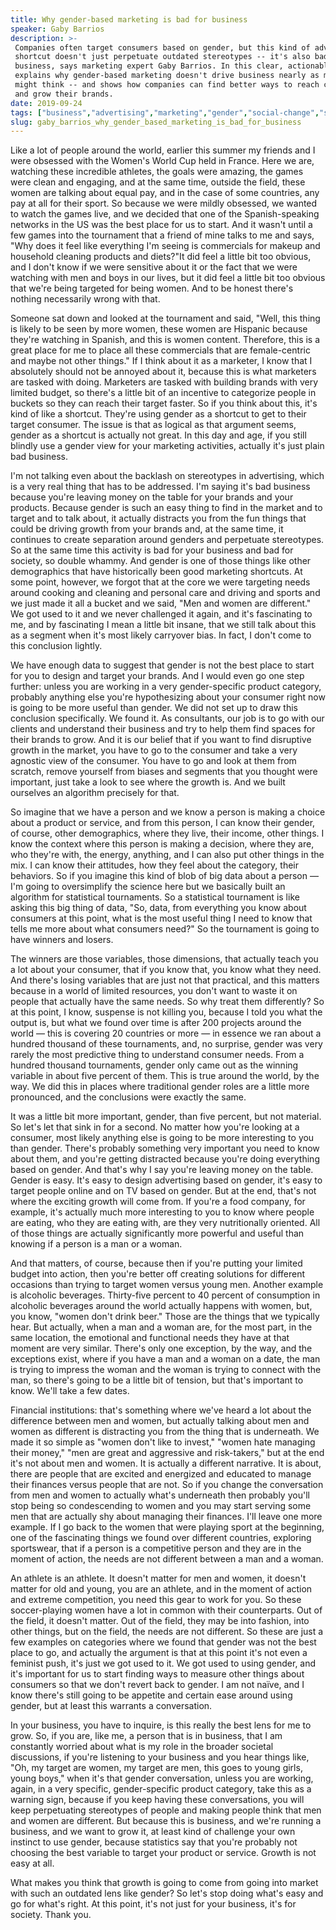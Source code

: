 ```yaml
---
title: Why gender-based marketing is bad for business
speaker: Gaby Barrios
description: >-
 Companies often target consumers based on gender, but this kind of advertising
 shortcut doesn't just perpetuate outdated stereotypes -- it's also bad for
 business, says marketing expert Gaby Barrios. In this clear, actionable talk, she
 explains why gender-based marketing doesn't drive business nearly as much as you
 might think -- and shows how companies can find better ways to reach customers
 and grow their brands.
date: 2019-09-24
tags: ["business","advertising","marketing","gender","social-change","society"]
slug: gaby_barrios_why_gender_based_marketing_is_bad_for_business
---
```


Like a lot of people around the world, earlier this summer my friends and I were obsessed
with the Women's World Cup held in France. Here we are, watching these incredible
athletes, the goals were amazing, the games were clean and engaging, and at the same time,
outside the field, these women are talking about equal pay, and in the case of some
countries, any pay at all for their sport. So because we were mildly obsessed, we wanted
to watch the games live, and we decided that one of the Spanish-speaking networks in the
US was the best place for us to start. And it wasn't until a few games into the tournament
that a friend of mine talks to me and says, "Why does it feel like everything I'm seeing
is commercials for makeup and household cleaning products and diets?"It did feel a little
bit too obvious, and I don't know if we were sensitive about it or the fact that we were
watching with men and boys in our lives, but it did feel a little bit too obvious that
we're being targeted for being women. And to be honest there's nothing necessarily wrong
with that.

Someone sat down and looked at the tournament and said, "Well, this thing is likely to be
seen by more women, these women are Hispanic because they're watching in Spanish, and this
is women content. Therefore, this is a great place for me to place all these commercials
that are female-centric and maybe not other things." If I think about it as a marketer, I
know that I absolutely should not be annoyed about it, because this is what marketers are
tasked with doing. Marketers are tasked with building brands with very limited budget, so
there's a little bit of an incentive to categorize people in buckets so they can reach
their target faster. So if you think about this, it's kind of like a shortcut. They're
using gender as a shortcut to get to their target consumer. The issue is that as logical as
that argument seems, gender as a shortcut is actually not great. In this day and age, if
you still blindly use a gender view for your marketing activities, actually it's just
plain bad business.

I'm not talking even about the backlash on stereotypes in advertising, which is a very
real thing that has to be addressed. I'm saying it's bad business because you're leaving
money on the table for your brands and your products. Because gender is such an easy thing
to find in the market and to target and to talk about, it actually distracts you from the
fun things that could be driving growth from your brands and, at the same time, it
continues to create separation around genders and perpetuate stereotypes. So at the same
time this activity is bad for your business and bad for society, so double whammy. And
gender is one of those things like other demographics that have historically been good
marketing shortcuts. At some point, however, we forgot that at the core we were targeting
needs around cooking and cleaning and personal care and driving and sports and we just
made it all a bucket and we said, "Men and women are different." We got used to it and we
never challenged it again, and it's fascinating to me, and by fascinating I mean a little
bit insane, that we still talk about this as a segment when it's most likely carryover
bias. In fact, I don't come to this conclusion lightly.

We have enough data to suggest that gender is not the best place to start for you to
design and target your brands. And I would even go one step further: unless you are
working in a very gender-specific product category, probably anything else you're
hypothesizing about your consumer right now is going to be more useful than gender. We did
not set up to draw this conclusion specifically. We found it. As consultants, our job is
to go with our clients and understand their business and try to help them find spaces for
their brands to grow. And it is our belief that if you want to find disruptive growth in
the market, you have to go to the consumer and take a very agnostic view of the consumer.
You have to go and look at them from scratch, remove yourself from biases and segments
that you thought were important, just take a look to see where the growth is. And we built
ourselves an algorithm precisely for that.

So imagine that we have a person and we know a person is making a choice about a product
or service, and from this person, I can know their gender, of course, other demographics,
where they live, their income, other things. I know the context where this person is
making a decision, where they are, who they're with, the energy, anything, and I can also
put other things in the mix. I can know their attitudes, how they feel about the category,
their behaviors. So if you imagine this kind of blob of big data about a person — I'm going
to oversimplify the science here but we basically built an algorithm for statistical
tournaments. So a statistical tournament is like asking this big thing of data, "So, data,
from everything you know about consumers at this point, what is the most useful thing I
need to know that tells me more about what consumers need?" So the tournament is going to
have winners and losers.

The winners are those variables, those dimensions, that actually teach you a lot about
your consumer, that if you know that, you know what they need. And there's losing
variables that are just not that practical, and this matters because in a world of limited
resources, you don't want to waste it on people that actually have the same needs. So why
treat them differently? So at this point, I know, suspense is not killing you, because I
told you what the output is, but what we found over time is after 200 projects around the
world — this is covering 20 countries or more — in essence we ran about a hundred thousand
of these tournaments, and, no surprise, gender was very rarely the most predictive thing
to understand consumer needs. From a hundred thousand tournaments, gender only came out as
the winning variable in about five percent of them. This is true around the world, by the
way. We did this in places where traditional gender roles are a little more pronounced,
and the conclusions were exactly the same.

It was a little bit more important, gender, than five percent, but not material. So let's
let that sink in for a second. No matter how you're looking at a consumer, most likely
anything else is going to be more interesting to you than gender. There's probably
something very important you need to know about them, and you're getting distracted
because you're doing everything based on gender. And that's why I say you're leaving money
on the table. Gender is easy. It's easy to design advertising based on gender, it's easy
to target people online and on TV based on gender. But at the end, that's not where the
exciting growth will come from. If you're a food company, for example, it's actually much
more interesting to you to know where people are eating, who they are eating with, are
they very nutritionally oriented. All of those things are actually significantly more
powerful and useful than knowing if a person is a man or a woman.

And that matters, of course, because then if you're putting your limited budget into
action, then you're better off creating solutions for different occasions than trying to
target women versus young men. Another example is alcoholic beverages. Thirty-five percent
to 40 percent of consumption in alcoholic beverages around the world actually happens with
women, but, you know, "women don't drink beer." Those are the things that we typically
hear. But actually, when a man and a woman are, for the most part, in the same location,
the emotional and functional needs they have at that moment are very similar. There's only
one exception, by the way, and the exceptions exist, where if you have a man and a woman
on a date, the man is trying to impress the woman and the woman is trying to connect with
the man, so there's going to be a little bit of tension, but that's important to know.
We'll take a few dates.

Financial institutions: that's something where we've heard a lot about the difference
between men and women, but actually talking about men and women as different is
distracting you from the thing that is underneath. We made it so simple as "women don't
like to invest," "women hate managing their money," "men are great and aggressive and
risk-takers," but at the end it's not about men and women. It is actually a different
narrative. It is about, there are people that are excited and energized and educated to
manage their finances versus people that are not. So if you change the conversation from
men and women to actually what's underneath then probably you'll stop being so
condescending to women and you may start serving some men that are actually shy about
managing their finances. I'll leave one more example. If I go back to the women that were
playing sport at the beginning, one of the fascinating things we found over different
countries, exploring sportswear, that if a person is a competitive person and they are in
the moment of action, the needs are not different between a man and a woman.

An athlete is an athlete. It doesn't matter for men and women, it doesn't matter for old
and young, you are an athlete, and in the moment of action and extreme competition, you
need this gear to work for you. So these soccer-playing women have a lot in common with
their counterparts. Out of the field, it doesn't matter. Out of the field, they may be
into fashion, into other things, but on the field, the needs are not different. So these
are just a few examples on categories where we found that gender was not the best place to
go, and actually the argument is that at this point it's not even a feminist push, it's
just we got used to it. We got used to using gender, and it's important for us to start
finding ways to measure other things about consumers so that we don't revert back to
gender. I am not naïve, and I know there's still going to be appetite and certain ease
around using gender, but at least this warrants a conversation.

In your business, you have to inquire, is this really the best lens for me to grow. So, if
you are, like me, a person that is in business, that I am constantly worried about what is
my role in the broader societal discussions, if you're listening to your business and you
hear things like, "Oh, my target are women, my target are men, this goes to young girls,
young boys," when it's that gender conversation, unless you are working, again, in a very
specific, gender-specific product category, take this as a warning sign, because if you
keep having these conversations, you will keep perpetuating stereotypes of people and
making people think that men and women are different. But because this is business, and
we're running a business, and we want to grow it, at least kind of challenge your own
instinct to use gender, because statistics say that you're probably not choosing the best
variable to target your product or service. Growth is not easy at all.

What makes you think that growth is going to come from going into market with such an
outdated lens like gender? So let's stop doing what's easy and go for what's right. At this
point, it's not just for your business, it's for society. Thank you.

<!--
ad_duration=3.33
comment_count=12
event="TED@BCG Mumbai"
external_start_time=0
has_talk_citation=1
intro_duration=11.82
is_subtitle_required="False"
is_talk_featured="True"
language="en"
language_swap="False"
native_language="en"
number_of_related_talks=6
number_of_speakers=1
number_of_subtitled_videos=17
number_of_tags=6
number_of_talk_download_languages=17
number_of_talk_more_resources=0
number_of_talk_recommendations=1
number_of_talks_take_actions=1
post_ad_duration=0.83
published_timestamp="2019-11-15 15:55:54"
recording_date="2019-09-24"
speaker_description="Marketing expert"
speaker_is_published=1
speaker_name="Gaby Barrios"
talk_more_resources=[]
talk_name="Why gender-based marketing is bad for business"
talk_recommendations_blurb="More resources curated by Gaby Barrios"
talks_tags=["business","advertising","marketing","gender","social-change","society"]
url_audio="https://download.ted.com/talks/GabyBarrios_2019S.mp3?apikey=acme-roadrunner"
url_photo_speaker="https://pe.tedcdn.com/images/ted/59400bdce96bed7bda104de4f4fea8243fa3102f_254x191.jpg"
url_photo_talk="https://s3.amazonaws.com/talkstar-photos/uploads/eb9e6bb9-ef59-4d64-8a40-0061df58290d/GabyBarrios_2019S-embed.jpg"
url_webpage="https://www.ted.com/talks/gaby_barrios_why_gender_based_marketing_is_bad_for_business"
video_type_name="TED Institute Talk"
-->